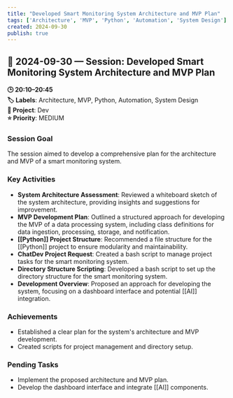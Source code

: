 ```yaml
---
title: "Developed Smart Monitoring System Architecture and MVP Plan"
tags: ['Architecture', 'MVP', 'Python', 'Automation', 'System Design']
created: 2024-09-30
publish: true
---
```


## 📅 2024-09-30 — Session: Developed Smart Monitoring System Architecture and MVP Plan

**🕒 20:10–20:45**  
**🏷️ Labels**: Architecture, MVP, Python, Automation, System Design  
**📂 Project**: Dev  
**⭐ Priority**: MEDIUM  


### Session Goal
The session aimed to develop a comprehensive plan for the architecture and MVP of a smart monitoring system.

### Key Activities
- **System Architecture Assessment**: Reviewed a whiteboard sketch of the system architecture, providing insights and suggestions for improvement.
- **MVP Development Plan**: Outlined a structured approach for developing the MVP of a data processing system, including class definitions for data ingestion, processing, storage, and notification.
- **[[Python]] Project Structure**: Recommended a file structure for the [[Python]] project to ensure modularity and maintainability.
- **ChatDev Project Request**: Created a bash script to manage project tasks for the smart monitoring system.
- **Directory Structure Scripting**: Developed a bash script to set up the directory structure for the smart monitoring system.
- **Development Overview**: Proposed an approach for developing the system, focusing on a dashboard interface and potential [[AI]] integration.

### Achievements
- Established a clear plan for the system's architecture and MVP development.
- Created scripts for project management and directory setup.

### Pending Tasks
- Implement the proposed architecture and MVP plan.
- Develop the dashboard interface and integrate [[AI]] components.
